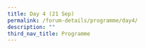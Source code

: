 ```yaml
---
title: Day 4 (21 Sep)
permalink: /forum-details/programme/day4/
description: ""
third_nav_title: Programme
---
```

